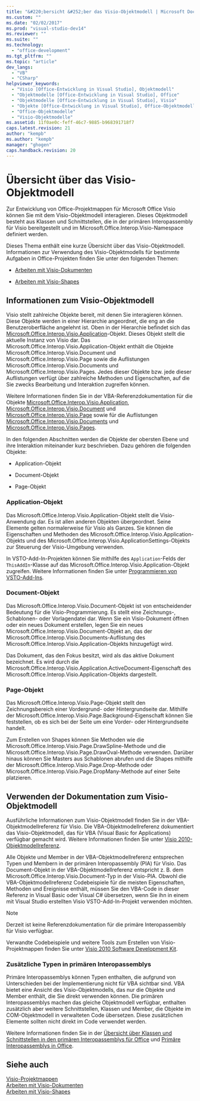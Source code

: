 ```yaml
---
title: "&#220;bersicht &#252;ber das Visio-Objektmodell | Microsoft Docs"
ms.custom: ""
ms.date: "02/02/2017"
ms.prod: "visual-studio-dev14"
ms.reviewer: ""
ms.suite: ""
ms.technology: 
  - "office-development"
ms.tgt_pltfrm: ""
ms.topic: "article"
dev_langs: 
  - "VB"
  - "CSharp"
helpviewer_keywords: 
  - "Visio [Office-Entwicklung in Visual Studio], Objektmodell"
  - "Objektmodelle [Office-Entwicklung in Visual Studio], Office"
  - "Objektmodelle [Office-Entwicklung in Visual Studio], Visio"
  - "Objekte [Office-Entwicklung in Visual Studio], Office-Objektmodelle"
  - "Office-Objektmodelle"
  - "Visio-Objektmodelle"
ms.assetid: 11f0ae0c-feff-46c7-9885-b968391718f7
caps.latest.revision: 21
author: "kempb"
ms.author: "kempb"
manager: "ghogen"
caps.handback.revision: 20
---
```

# &#220;bersicht &#252;ber das Visio-Objektmodell
  Zur Entwicklung von Office\-Projektmappen für Microsoft Office Visio können Sie mit dem Visio\-Objektmodell interagieren. Dieses Objektmodell besteht aus Klassen und Schnittstellen, die in der primären Interopassembly für Visio bereitgestellt und im Microsoft.Office.Interop.Visio\-Namespace definiert werden.  
  
 Dieses Thema enthält eine kurze Übersicht über das Visio\-Objektmodell. Informationen zur Verwendung des Visio\-Objektmodells für bestimmte Aufgaben in Office\-Projekten finden Sie unter den folgenden Themen:  
  
-   [Arbeiten mit Visio-Dokumenten](../vsto/working-with-visio-documents.md)  
  
-   [Arbeiten mit Visio-Shapes](../vsto/working-with-visio-shapes.md)  
  
## Informationen zum Visio\-Objektmodell  
 Visio stellt zahlreiche Objekte bereit, mit denen Sie interagieren können. Diese Objekte werden in einer Hierarchie angeordnet, die eng an die Benutzeroberfläche angelehnt ist. Oben in der Hierarchie befindet sich das [Microsoft.Office.Interop.Visio.Application](HV10077088)\-Objekt. Dieses Objekt stellt die aktuelle Instanz von Visio dar. Das Microsoft.Office.Interop.Visio.Application\-Objekt enthält die Objekte Microsoft.Office.Interop.Visio.Document und Microsoft.Office.Interop.Visio.Page  sowie die Auflistungen Microsoft.Office.Interop.Visio.Documents und Microsoft.Office.Interop.Visio.Pages. Jedes dieser Objekte bzw. jede dieser Auflistungen verfügt über zahlreiche Methoden und Eigenschaften, auf die Sie zwecks Bearbeitung und Interaktion zugreifen können.  
  
 Weitere Informationen finden Sie in der VBA\-Referenzdokumentation für die Objekte [Microsoft.Office.Interop.Visio.Application](HV10077088), [Microsoft.Office.Interop.Visio.Document](HV10077095) und [Microsoft.Office.Interop.Visio.Page](HV10077063) sowie für die Auflistungen [Microsoft.Office.Interop.Visio.Documents](HV10077062) und [Microsoft.Office.Interop.Visio.Pages](HV10077074).  
  
 In den folgenden Abschnitten werden die Objekte der obersten Ebene und ihre Interaktion miteinander kurz beschrieben. Dazu gehören die folgenden Objekte:  
  
-   Application\-Objekt  
  
-   Document\-Objekt  
  
-   Page\-Objekt  
  
### Application\-Objekt  
 Das Microsoft.Office.Interop.Visio.Application\-Objekt stellt die Visio\-Anwendung dar. Es ist allen anderen Objekten übergeordnet. Seine Elemente gelten normalerweise für Visio als Ganzes. Sie können die Eigenschaften und Methoden des Microsoft.Office.Interop.Visio.Application\-Objekts und des Microsoft.Office.Interop.Visio.ApplicationSettings\-Objekts zur Steuerung der Visio\-Umgebung verwenden.  
  
 In VSTO\-Add\-In\-Projekten können Sie mithilfe des `Application`\-Felds der `ThisAddIn`\-Klasse auf das Microsoft.Office.Interop.Visio.Application\-Objekt zugreifen. Weitere Informationen finden Sie unter [Programmieren von VSTO-Add-Ins](../vsto/programming-vsto-add-ins.md).  
  
### Document\-Objekt  
 Das Microsoft.Office.Interop.Visio.Document\-Objekt ist von entscheidender Bedeutung für die Visio\-Programmierung. Es stellt eine Zeichnungs\-, Schablonen\- oder Vorlagendatei dar. Wenn Sie ein Visio\-Dokument öffnen oder ein neues Dokument erstellen, legen Sie ein neues Microsoft.Office.Interop.Visio.Document\-Objekt an, das der Microsoft.Office.Interop.Visio.Documents\-Auflistung des Microsoft.Office.Interop.Visio.Application\-Objekts hinzugefügt wird.  
  
 Das Dokument, das den Fokus besitzt, wird als das aktive Dokument bezeichnet. Es wird durch die Microsoft.Office.Interop.Visio.Application.ActiveDocument\-Eigenschaft des Microsoft.Office.Interop.Visio.Application\-Objekts dargestellt.  
  
### Page\-Objekt  
 Das Microsoft.Office.Interop.Visio.Page\-Objekt stellt den Zeichnungsbereich einer Vordergrund\- oder Hintergrundseite dar. Mithilfe der Microsoft.Office.Interop.Visio.Page.Background\-Eigenschaft können Sie feststellen, ob es sich bei der Seite um eine Vorder\- oder Hintergrundseite handelt.  
  
 Zum Erstellen von Shapes können Sie Methoden wie die Microsoft.Office.Interop.Visio.Page.DrawSpline\-Methode und die Microsoft.Office.Interop.Visio.Page.DrawOval\-Methode verwenden. Darüber hinaus können Sie Masters aus Schablonen abrufen und die Shapes mithilfe der Microsoft.Office.Interop.Visio.Page.Drop\-Methode oder Microsoft.Office.Interop.Visio.Page.DropMany\-Methode auf einer Seite platzieren.  
  
## Verwenden der Dokumentation zum Visio\-Objektmodell  
 Ausführliche Informationen zum Visio\-Objektmodell finden Sie in der VBA\-Objektmodellreferenz für Visio. Die VBA\-Objektmodellreferenz dokumentiert das Visio\-Objektmodell, das für VBA \(Visual Basic for Applications\) verfügbar gemacht wird. Weitere Informationen finden Sie unter [Visio 2010\-Objektmodellreferenz](http://go.microsoft.com/fwlink/?LinkId=199775).  
  
 Alle Objekte und Member in der VBA\-Objektmodellreferenz entsprechen Typen und Membern in der primären Interopassembly \(PIA\) für Visio. Das Document\-Objekt in der VBA\-Objektmodellreferenz entspricht z. B. dem Microsoft.Office.Interop.Visio.Document\-Typ in der Visio\-PIA. Obwohl die VBA\-Objektmodellreferenz Codebeispiele für die meisten Eigenschaften, Methoden und Ereignisse enthält, müssen Sie den VBA\-Code in dieser Referenz in Visual Basic oder Visual C\# übersetzen, wenn Sie ihn in einem mit Visual Studio erstellten Visio VSTO\-Add\-In\-Projekt verwenden möchten.  
  
> [!NOTE]  
>  Derzeit ist keine Referenzdokumentation für die primäre Interopassembly für Visio verfügbar.  
  
 Verwandte Codebeispiele und weitere Tools zum Erstellen von Visio\-Projektmappen finden Sie unter [Visio 2010 Software Development Kit](http://go.microsoft.com/fwlink/?LinkId=196501).  
  
### Zusätzliche Typen in primären Interopassemblys  
 Primäre Interopassemblys können Typen enthalten, die aufgrund von Unterschieden bei der Implementierung nicht für VBA sichtbar sind. VBA bietet eine Ansicht des Visio\-Objektmodells, das nur die Objekte und Member enthält, die Sie direkt verwenden können. Die primären Interopassemblys machen das gleiche Objektmodell verfügbar, enthalten zusätzlich aber weitere Schnittstellen, Klassen und Member, die Objekte im COM\-Objektmodell in verwalteten Code übersetzen. Diese zusätzlichen Elemente sollten nicht direkt im Code verwendet werden.  
  
 Weitere Informationen finden Sie in der [Übersicht über Klassen und Schnittstellen in den primären Interopassemblys für Office](http://go.microsoft.com/fwlink/?LinkId=189592) und [Primäre Interopassemblys in Office](../vsto/office-primary-interop-assemblies.md).  
  
## Siehe auch  
 [Visio-Projektmappen](../vsto/visio-solutions.md)   
 [Arbeiten mit Visio-Dokumenten](../vsto/working-with-visio-documents.md)   
 [Arbeiten mit Visio-Shapes](../vsto/working-with-visio-shapes.md)  
  
  